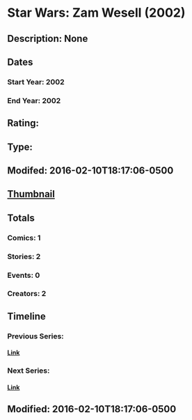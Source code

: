 # Star Wars: Zam Wesell (2002)
## Description: None
## Dates
### Start Year: 2002
### End Year: 2002
## Rating: 
## Type: 
## Modifed: 2016-02-10T18:17:06-0500
## [Thumbnail](http://i.annihil.us/u/prod/marvel/i/mg/f/90/56bbc4b9eb85c.jpg)
## Totals
### Comics: 1
### Stories: 2
### Events: 0
### Creators: 2
## Timeline
### Previous Series: 
#### [Link]()
### Next Series: 
#### [Link]()
## Modified: 2016-02-10T18:17:06-0500